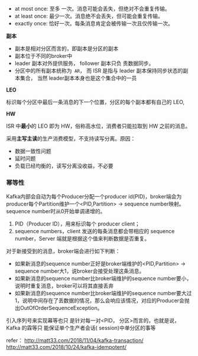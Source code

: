 - at most once: 至多 一次。消息可能会丢失，但绝对不会重复传输。
-  at least once:  最少一次。消息绝不会丢失，但可能会重复传输。 
- exactly once: 恰好一次。每条消息肯定会被传输一次且仅传输一次。



**副本**

- 副本是相对分区而言的，即副本是分区的副本
- 副本位于不同的broker中
-  leader 副本对外提供服务， follower 副本只负 责数据同步。
- 分区中的所有副本统称为` AR`， 而 ISR 是指与 leader 副本保持同步状态的副本集合， 当然 leader副本本身也是这个集合中的一员



**LEO** 

标识每个分区中最后一条消息的下一个位置，分区的每个副本都有自己的 LEO,



**HW**

ISR 中**最小**的 LEO 即为 HW，俗称高水位，消费者只能拉取到 HW 之前的消息。



采用**主写主读**的生产消费模型，不支持读写分离。原因：

- 数据一致性问题
- 延时问题
- 负载已经均衡的，读写分离没收益，不必要





### 幂等性

Kafka内部会自动为每个Producer分配一个producer id(PID)，broker端会为producer每个Partition维护一个<PID,Partition> -> sequence number映射。sequence number时从0开始单调递增的。

1. PID（Producer ID），用来标识每个 producer client；
2. sequence numbers，client 发送的每条消息都会带相应的 sequence number，Server 端就是根据这个值来判断数据是否重复。

对于新接受到的消息，broker端会进行如下判断：

- 如果新消息的sequence number正好是broker端维护的<PID,Partition> -> sequence number大1，说broker会接受处理这条消息。
- 如果新消息的sequence number比broker端维护的sequence number要小，说明时重复消息，broker可以将其直接丢弃
- 如果新消息的sequence number比broker端维护的sequence number要大过1，说明中间存在了丢数据的情况，那么会响应该情况，对应的Producer会抛出OutOfOrderSequenceException。

引入序列号来实现幕等也只 是针对每一对<PID， 分区>而言的，也就是说， Kafka 的霖等只 能保证单个生产者会话( session)中单分区的事等

refer：
http://matt33.com/2018/11/04/kafka-transaction/
http://matt33.com/2018/10/24/kafka-idempotent/
